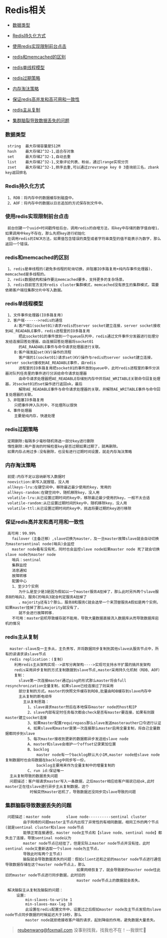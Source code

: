 # Redis相关

 - [数据类型](#数据类型)
 
 - [Redis持久化方式](#Redis持久化方式)
 
 - [使用redis实现限制前台点击](#使用redis实现限制前台点击)
 
 - [redis和memcached的区别](#redis和memcached的区别)
 
 - [redis单线程模型](#redis单线程模型)
 
 - [redis过期策略](#redis过期策略)
 
 - [内存淘汰策略](#内存淘汰策略)
 
 - [保证redis高并发和高可用和一致性](#保证redis高并发和高可用和一致性)
 
 - [redis主从复制](#redis主从复制)
 
 - [集群脑裂导致数据丢失的问题](#集群脑裂导致数据丢失的问题)
 
 
 
 
 
 
 
 ### 数据类型
 
     string  最大存储容量是512M
     hash    最大存储2^32-1,适合存对象
     set     最大存储2^32-1,自动去重
     list    最大存储2^32-1,文章评论列表、粉丝，通过lrange实现分页
     zset    最大存储2^32-1,排序去重,可以通过zrevrange key 0 3查询前三名，zbank key返回排名
 
 ### Redis持久化方式
  
     1、RDB：将内存中的数据缓存到磁盘中。
     2、AOF：将内存中的数据以日志追加的方式保存到文件中。

 ### 使用redis实现限制前台点击
     
     前台创建一个uuid+时间戳传给后台，调用redis的自增方法，将key中存储的数字值自增1，如果调用中key不存在，那么先把key进行初始化
     在调用redis的INCR方法，如果值包含错误的类型或者字符串类型的值不能表示为数字，那么返回一个错误。  
 
 ### redis和memcached的区别
 
     1、redis是单线程的(避免多线程的轮询切换，非阻塞IO多路复用+纯内存事件处理器)，memcached是多线程的。
     2、redis数据结构和操作要比memcached要多，支持更多的复杂场景。
     3、redis目前官方支持redis cluster集群模式，memcached没有原生的集群模式，需要依赖客户端往集群分片中写入数据。 
     
 ### redis单线程模型
    
     1、文件事件处理器(IO多路复用)  
     2、客户端------>redis的通信
        A:客户端1(socket01)请求redis的server socket建立连接，server socket接收到AE_READABLE事件，redis进程里的IO多路复用
          把此socket01的事件放到一个queue队列中，redis通过文件事件分发器进行处理分发给连接回答处理器，由连接回答处理器将socket01
          的AE_RAADABLE事件与命令请求处理器进行关联。     
        B:客户端发起set(KV)操作的流程
          客户端的1(socket01)请求set(KV)操作与redis的server socket建立连接，server socket接收到AE_READABLE事件，由redis
          进程里的IO多路复用把socket01的事件放到queue中，此时redis进程里的事件分派器对队列任务里的事件进行分派给命令请求处理器
          由命令请求处理器把AE_READABLE存储到内存中并将AE_WRITABLE关联命令回复处理器，对socket01的set操作进行返回ok，最后
          解除AE_READABLE事件与命令请求处理器的关联，并解除AE_WRITABLE事件与命令回复处理器的关联。
     3、非阻塞IO多路复用
        只把事件押入队列中，不处理所以很快
     4、事件处理器
        主要是纯内存，快速处理
 
 ### redis过期策略
    
     定期删除:每隔多少毫秒随机筛选一部分key进行删除
     惰性删除:用户查询的时候检查key是否过期如果过期了，就再删除。
     如果内存占用过多:没有删除，也没有进行过期时间设置，就走内存淘汰策略
 
 ### 内存淘汰策略
    
     前提:内存不足以容纳新写入数据时
     noeviction:新写入就报错，没人用
     allkeys-lru:在键空间中，移除最近最少使用的key，常用的
     allkeys-random:在键空间中，随机移除key，没人用
     volatile-lru:从已设置过期时间的key中，移除最近最少使用的key，一般不太合适
     volatile-random:从已设置过期时间的key中，随机移除key，没人用
     volatile-ttl:从已设置过期时间的key中，挑选将要过期的key进行移除
         
 ### 保证redis高并发和高可用和一致性
     
     高可用：99.99%
       failover（主备迁移）,slave切换为master，及一旦master故障slave就会自动切换为mastersentinal node(哨兵)会监控
       master node看有没有死，同时也会监控slave node如果master node 死了就会切换slave node为master node
       哨兵：sentinal
       集群监控
       消息通知
       故障转移
       配置中心
       1、至少3个实例
          为什么是至少是3是因为假如以一个master服务A挂掉了，那么此时另外两个slave服务B的哨兵2、服务C的哨兵3就会判定服务A挂掉了
          ，majority还有1个那么，服务B和服务C就会选举一个来顶替服务A假如是两个实例，如果master挂掉了那么majority就没有了，
          就不会进行故障转移.
       不可用：master宕机导致缓存就不能用，导致大量数据直接流入数据库从而导致数据库宕机的情况
 
 ### redis主从复制   
 
      master-slave及一主多从，主负责写，并将数据同步复制到其他slave从服务节点中，所有的读请求读slave节点
      redis replication：(复制)
        利用redis主从架构实现-->读写分离架构---->实现可支持水平扩展的搞并发架构
        redis采用异步复制的方式复制数据到slave节点,master采用持久化机制（RDB、AOF）
        复制：
          slave第一次连接master通过ping的形式那么master将会full resynchronization全量复制，如果slave已经连接过了则采用
          部分复制的方式。master的快照文件缓存到RDB,批量由RDB缓存到slave内存中
          主从复制的断电续传
            主从复制思路：
              1、slave请求master然后在本地保存master node的host和IP
              2、slave内部有定时任务每次都会check是否有master要连接，如果有则跟master建立socket连接
              3、如果master配置requirepass那么slave发送masterauther口令进行认证
              4、如果slave和master是第一次连接那么master启用全量复制，将自己全量数据都同步到slave
              5、每次master接收到更新的数据都异步发送给slave node
              A、master和slave会维护一个offset记录累加位置
              B、backlog
                  master node有一个backlog默认大小1M,master node给slave node复制数据时也会将数据在backlog中同步写一份，
                  backlog主要用来作为全量复制中的增量复制的
              C、run id:保证唯一
      主从复制导致的数据丢失问题
      问题描述：客户端请求master写入一条数据，之后master相应给客户端说已经ok,此时master正在往slave进行异步主从复制数据，这个
               时候突然master宕机了，导致数据还没同步完slave导致的问题
 
 ### 集群脑裂导致数据丢失的问题
    
     问题描述：master node       slave node----------sentinal cluster
            由于网络的问题master主节点内出现了异常性的有相同数据，相同工作的两个节点(就是sentinal cluster和slave node节点
            能够正常连接通信，master node主节点和【slave node、sentinal node】都失去了连接，导致sentinal node以为
            master node节点已经挂了，但是实际上master node节点并没有挂，此时sentinal node又重新选取一个slave node为主节点，
            导致此时有两个主节点)
            脑裂就会导致数据丢失的问题：假如client还和之前的master node节点进行通信导致数据存储在这个master node节点上，那么
                                    如果网络恢复了，就会导致新的master node往此旧的master node节点进行同步数据，此时旧的
                                    master node节点上的数据就会丢失。
     
     解决脑裂主从复制及脑裂的问题：
         设置:
             min-slaves-to-write 1
             min-slaves-max-lag 10
             此设置在redis配置文件中，设置过之后假如master node及主节点发现向slave node节点同步数据的时候延迟大于10秒，那么
             master node就拒绝接收客户端的请求，起到降级的作用，避免数据大量丢失。

 
 
 
 
 
 
 
 
 
 
 
 
 
 
 
 
 
 
 
 
 
     

> reubenwang@foxmail.com
> 没事别找我，找我也不在！--我很忙🦆